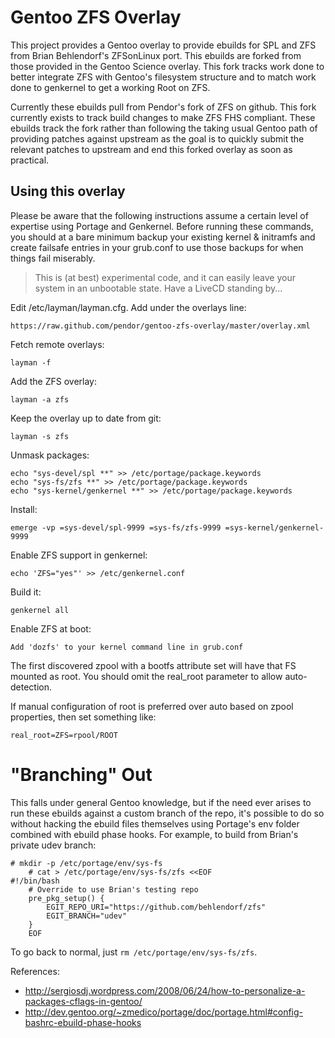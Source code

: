 Gentoo ZFS Overlay
==================

This project provides a Gentoo overlay to provide ebuilds for SPL and ZFS from Brian Behlendorf's ZFSonLinux port.  This ebuilds are forked from those provided in the Gentoo Science overlay.  This fork tracks work done to better integrate ZFS with Gentoo's filesystem structure and to match work done to genkernel to get a working Root on ZFS.

Currently these ebuilds pull from Pendor's fork of ZFS on github.  This fork currently exists to track build changes to make ZFS FHS compliant.  These ebuilds track the fork rather than following the taking usual Gentoo path of providing patches against upstream as the goal is to quickly submit the relevant patches to upstream and end this forked overlay as soon as practical.

Using this overlay
------------------

Please be aware that the following instructions assume a certain level of expertise using Portage and Genkernel.  Before running these commands, you should at a bare minimum backup your existing kernel & initramfs and create failsafe entries in your grub.conf to use those backups for when things fail miserably.

> This is (at best) experimental code, and it can easily leave your system in an unbootable state.  Have a LiveCD standing by...

Edit /etc/layman/layman.cfg.  Add under the overlays line:

	https://raw.github.com/pendor/gentoo-zfs-overlay/master/overlay.xml

Fetch remote overlays:

	layman -f

Add the ZFS overlay:

	layman -a zfs

Keep the overlay up to date from git:

	layman -s zfs

Unmask packages:

	echo "sys-devel/spl **" >> /etc/portage/package.keywords
	echo "sys-fs/zfs **" >> /etc/portage/package.keywords
	echo "sys-kernel/genkernel **" >> /etc/portage/package.keywords

Install:

	emerge -vp =sys-devel/spl-9999 =sys-fs/zfs-9999 =sys-kernel/genkernel-9999

Enable ZFS support in genkernel:

	echo 'ZFS="yes"' >> /etc/genkernel.conf

Build it:

	genkernel all

Enable ZFS at boot:

	Add 'dozfs' to your kernel command line in grub.conf

The first discovered zpool with a bootfs attribute set will have that FS mounted as root.  You should omit the real_root parameter to allow auto-detection.

If manual configuration of root is preferred over auto based on zpool properties, then set something like:

	real_root=ZFS=rpool/ROOT

"Branching" Out
===============

This falls under general Gentoo knowledge, but if the need ever arises to run these ebuilds against a custom branch of the repo, it's possible to do so without hacking the ebuild files themselves using Portage's env folder combined with ebuild phase hooks.  For example, to build from Brian's private udev branch:

    # mkdir -p /etc/portage/env/sys-fs
		# cat > /etc/portage/env/sys-fs/zfs <<EOF
    #!/bin/bash
		# Override to use Brian's testing repo
		pre_pkg_setup() {
			EGIT_REPO_URI="https://github.com/behlendorf/zfs"
			EGIT_BRANCH="udev"
		}
		EOF

To go back to normal, just `rm /etc/portage/env/sys-fs/zfs`.

References:

* http://sergiosdj.wordpress.com/2008/06/24/how-to-personalize-a-packages-cflags-in-gentoo/
* http://dev.gentoo.org/~zmedico/portage/doc/portage.html#config-bashrc-ebuild-phase-hooks 
